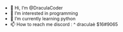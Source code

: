 - 👋 Hi, I’m @DraculaCoder
- 👀 I’m interested in programming
- 🌱 I’m currently learning python
- 📫 How to reach me discord : ^ draculaè $16#9065

<!---
DraculaCoder/DraculaCoder is a ✨ special ✨ repository because its `README.md` (this file) appears on your GitHub profile.
You can click the Preview link to take a look at your changes.
--->
